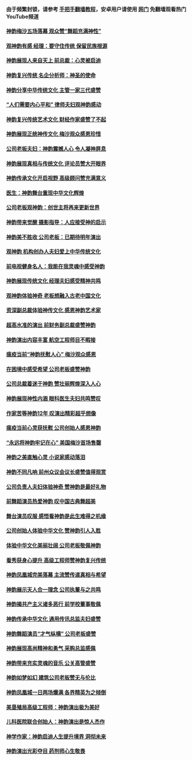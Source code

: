 #### 由于频繁封锁，请参考 [手把手翻墙教程](https://github.com/gfw-breaker/guides/wiki/)，安卓用户请使用 [网门](https://github.com/gfw-breaker/nogfw/blob/master/dl.md?t=01310900) 免翻墙观看热门YouTube频道 

#### [神韵梅沙五场落幕 观众赞“舞蹈充满神性”](../pages/nf1148019/n11943588.md?t=01310900) 

#### [观神韵有感 经理：要守住传统 保留民族根源](../pages/nf1148019/n11943537.md?t=01310900) 

#### [神韵展现人来自天上 前总裁：心灵被启迪](../pages/nf1148019/n11943455.md?t=01310900) 

#### [神韵复兴传统 名企分析师：神圣的使命](../pages/nf1148019/n11943446.md?t=01310900) 

#### [神韵分享中华传统文化 主管一家三代盛赞](../pages/nf1148019/n11943106.md?t=01310900) 

#### [“人们需要内心平和” 律师夫妇观神韵感动](../pages/nf1148019/n11942945.md?t=01310900) 

#### [神韵复兴传统艺术文化 财经作家盛赞了不起](../pages/nf1148019/n11942419.md?t=01310900) 

#### [神韵展现正统神传文化 梅沙观众感恩珍惜](../pages/nf1148019/n11941925.md?t=01310900) 

#### [公司老板夫妇：神韵震撼人心 令人凝神屏息](../pages/nf1148019/n11941897.md?t=01310900) 

#### [神韵展现真相与传统文化 评论员赞大开眼界](../pages/nf1148019/n11941785.md?t=01310900) 

#### [神韵传承文化开启视野 高级顾问赞充满意义](../pages/nf1148019/n11941574.md?t=01310900) 

#### [医生：神韵舞台重现中华文化辉煌](../pages/nf1148019/n11941655.md?t=01310900) 

#### [公司老板观神韵：创世主将再来更新世界](../pages/nf1148019/n11941736.md?t=01310900) 

#### [神韵带来觉醒 摄影指导：人应接受神的启示](../pages/nf1148019/n11941684.md?t=01310900) 

#### [神韵美不胜收 公司老板：已期待明年演出](../pages/nf1148019/n11941628.md?t=01310900) 

#### [观神韵 机构创办人夫妇爱上中华传统文化](../pages/nf1148019/n11941629.md?t=01310900) 

#### [前电视健身名人：我能在我灵魂中感受神韵](../pages/nf1148019/n11941581.md?t=01310900) 

#### [神韵展现传统文化 经理夫妇感受精神共鸣](../pages/nf1148019/n11941536.md?t=01310900) 

#### [观神韵体验神奇 老板想融入古老中国文化](../pages/nf1148019/n11941381.md?t=01310900) 

#### [资深副总裁体验神传文化 感恩神韵艺术家](../pages/nf1148019/n11941183.md?t=01310900) 

#### [超高水准的演出 前财务副总裁盛赞神韵](../pages/nf1148019/n11940555.md?t=01310900) 

#### [神韵演出内容丰富 航空工程师目不暇接](../pages/nf1148019/n11940149.md?t=01310900) 

#### [瘟疫当前“神韵抚慰人心” 梅沙观众感恩](../pages/nf1148019/n11940140.md?t=01310900) 

#### [在困境中感受希望 公司老板盛赞神韵](../pages/nf1148019/n11940054.md?t=01310900) 

#### [公司总裁着迷于神韵 赞壮丽辉煌深入人心](../pages/nf1148019/n11939905.md?t=01310900) 

#### [神韵展现神性内涵 眼科医生夫妇共鸣赞叹](../pages/nf1148019/n11939928.md?t=01310900) 

#### [作家苦等神韵12年 叹演出精彩超乎想像](../pages/nf1148019/n11939951.md?t=01310900) 

#### [瘟疫当前心灵获抚慰 公司创始人感恩神韵](../pages/nf1148019/n11939839.md?t=01310900) 

#### [“永远将神韵牢记在心” 美国梅沙首场售罄](../pages/nf1148019/n11937517.md?t=01310900) 

#### [神韵之美直触心灵 小说家感动落泪](../pages/nf1148019/n11937271.md?t=01310900) 

#### [神韵不同凡响 前州众议会议长盛赞值得观赏](../pages/nf1148019/n11937330.md?t=01310900) 

#### [公司负责人夫妇体验神奇 赞神韵是最好礼物](../pages/nf1148019/n11936957.md?t=01310900) 

#### [前舞蹈演员热爱神韵 叹中国古典舞超美](../pages/nf1148019/n11937243.md?t=01310900) 

#### [舞台演员叹服 感悟看神韵是此生难得之机缘](../pages/nf1148019/n11937231.md?t=01310900) 

#### [公司创始人体验中华文化 赞神韵引人入胜](../pages/nf1148019/n11937154.md?t=01310900) 

#### [体验中华文化美丽壮阔 公司老板敬佩神韵](../pages/nf1148019/n11936920.md?t=01310900) 

#### [看秀获身心提升 高级工程师赞神韵复兴传统](../pages/nf1148019/n11936955.md?t=01310900) 

#### [神韵凤凰城完美落幕 主流赞传递真相与希望](../pages/nf1148019/n11926376.md?t=01310900) 

#### [神韵展示天人合一理念 公司执董与之共鸣](../pages/nf1148019/n11926359.md?t=01310900) 

#### [神韵揭共产主义诸多恶行 前学校董事敬佩](../pages/nf1148019/n11926132.md?t=01310900) 

#### [神韵传承中华文化 通用传讯总监夫妇盛赞](../pages/nf1148019/n11926131.md?t=01310900) 

#### [神韵舞蹈演员“才气纵横” 公司老板盛赞](../pages/nf1148019/n11926114.md?t=01310900) 

#### [神韵展现高尚精神和勇气 采购总监感佩](../pages/nf1148019/n11925893.md?t=01310900) 

#### [神韵带来充实灵魂的音乐 公关高管盛赞](../pages/nf1148019/n11925733.md?t=01310900) 

#### [神韵如梦如幻 建筑公司老板赞无与伦比](../pages/nf1148019/n11925383.md?t=01310900) 

#### [神韵凤凰城一日两场爆满 各界精英为之倾倒](../pages/nf1148019/n11924855.md?t=01310900) 

#### [美垦殖局高级工程师：神韵演出极为美好](../pages/nf1148019/n11924626.md?t=01310900) 

#### [儿科医院联合创始人：神韵演出是惊人杰作](../pages/nf1148019/n11924818.md?t=01310900) 

#### [神学作家：神韵启迪人生提升境界 洞彻未来](../pages/nf1148019/n11924594.md?t=01310900) 

#### [神韵演出光彩夺目 药剂师心生敬畏](../pages/nf1148019/n11924531.md?t=01310900) 

